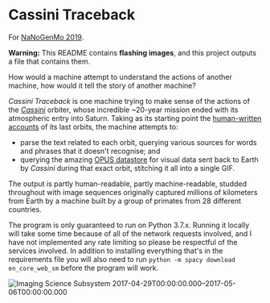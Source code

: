 # Cassini Traceback

For [NaNoGenMo 2019](https://github.com/NaNoGenMo/2019/).

**Warning:** This README contains **flashing images**, and this project outputs a file that contains them.

How would a machine attempt to understand the actions of another machine, how would it tell the story of another machine?

_Cassini Traceback_ is one machine trying to make sense of the actions of the [_Cassini_](https://en.wikipedia.org/wiki/Cassini%E2%80%93Huygens) orbiter, whose incredible ~20-year mission ended with its atmospheric entry into Saturn. Taking as its starting point the [human-written accounts](https://solarsystem.nasa.gov/missions/cassini/mission/grand-finale/grand-finale-orbit-guide/) of its last orbits, the machine attempts to:

- parse the text related to each orbit, querying various sources for words and phrases that it doesn't recognise; and
- querying the amazing [OPUS datastore](https://tools.pds-rings.seti.org/opus/) for visual data sent back to Earth by _Cassini_ during that exact orbit, stitching it all into a single GIF.

The output is partly human-readable, partly machine-readable, studded throughout with image sequences originally captured millions of kilometers from Earth by a machine built by a group of primates from 28 different countries.

The program is only guaranteed to run on Python 3.7.x. Running it locally will take some time because of all of the network requests involved, and I have not implemented any rate limiting so please be respectful of the services involved. In addition to installing everything that's in the requirements file you will also need to run `python -m spacy download en_core_web_sm` before the program will work.

![Imaging Science Subsystem 2017-04-29T00:00:00.000–2017-05-06T00:00:00.000](272/ISS.gif)
